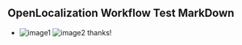 ## OpenLocalization Workflow Test MarkDown
* ![image1](.\0e67403b-3310-48b5-b2d1-73a6e0c9d1f9.png)   ![image2](.\6ab3f5cd-8c64-44b0-bf8a-2ddde1d62607.png) 
thanks!